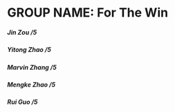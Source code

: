 # GROUP NAME: For The Win


##### Jin Zou 		  /5 

##### Yitong Zhao		/5

##### Marvin Zhang	/5

##### Mengke Zhao	  /5

##### Rui Guo		    /5
